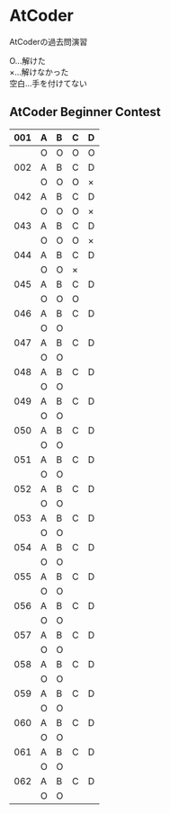 # AtCoder
AtCoderの過去問演習

O...解けた  
×...解けなかった  
空白...手を付けてない  
## AtCoder Beginner Contest
|001|A|B|C|D|
|:---|:---|:---|:---|:---|
||O|O|O|O|
|002|A|B|C|D|
||O|O|O|×|
|042|A|B|C|D|
||O|O|O|×|
|043|A|B|C|D|
||O|O|O|×|
|044|A|B|C|D|
||O|O|×||
|045|A|B|C|D|
||O|O|O||
|046|A|B|C|D|
||O|O|||
|047|A|B|C|D|
||O|O|||
|048|A|B|C|D|
||O|O|||
|049|A|B|C|D|
||O|O|||
|050|A|B|C|D|
||O|O|||
|051|A|B|C|D|
||O|O|||
|052|A|B|C|D|
||O|O|||
|053|A|B|C|D|
||O|O|||
|054|A|B|C|D|
||O|O|||
|055|A|B|C|D|
||O|O|||
|056|A|B|C|D|
||O|O|||
|057|A|B|C|D|
||O|O|||
|058|A|B|C|D|
||O|O|||
|059|A|B|C|D|
||O|O|||
|060|A|B|C|D|
||O|O|||
|061|A|B|C|D|
||O|O|||
|062|A|B|C|D|
||O|O|||































